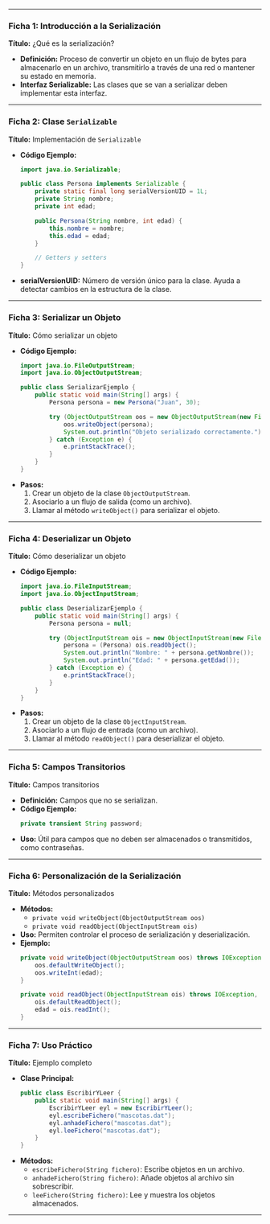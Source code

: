 

---

### Ficha 1: Introducción a la Serialización
**Título:** ¿Qué es la serialización?
- **Definición:** Proceso de convertir un objeto en un flujo de bytes para almacenarlo en un archivo, transmitirlo a través de una red o mantener su estado en memoria.
- **Interfaz Serializable:** Las clases que se van a serializar deben implementar esta interfaz.

---

### Ficha 2: Clase `Serializable`
**Título:** Implementación de `Serializable`
- **Código Ejemplo:**
  ```java
  import java.io.Serializable;

  public class Persona implements Serializable {
      private static final long serialVersionUID = 1L;
      private String nombre;
      private int edad;

      public Persona(String nombre, int edad) {
          this.nombre = nombre;
          this.edad = edad;
      }

      // Getters y setters
  }
  ```
- **serialVersionUID:** Número de versión único para la clase. Ayuda a detectar cambios en la estructura de la clase.

---

### Ficha 3: Serializar un Objeto
**Título:** Cómo serializar un objeto
- **Código Ejemplo:**
  ```java
  import java.io.FileOutputStream;
  import java.io.ObjectOutputStream;

  public class SerializarEjemplo {
      public static void main(String[] args) {
          Persona persona = new Persona("Juan", 30);

          try (ObjectOutputStream oos = new ObjectOutputStream(new FileOutputStream("persona.ser"))) {
              oos.writeObject(persona);
              System.out.println("Objeto serializado correctamente.");
          } catch (Exception e) {
              e.printStackTrace();
          }
      }
  }
  ```
- **Pasos:**
  1. Crear un objeto de la clase `ObjectOutputStream`.
  2. Asociarlo a un flujo de salida (como un archivo).
  3. Llamar al método `writeObject()` para serializar el objeto.

---

### Ficha 4: Deserializar un Objeto
**Título:** Cómo deserializar un objeto
- **Código Ejemplo:**
  ```java
  import java.io.FileInputStream;
  import java.io.ObjectInputStream;

  public class DeserializarEjemplo {
      public static void main(String[] args) {
          Persona persona = null;

          try (ObjectInputStream ois = new ObjectInputStream(new FileInputStream("persona.ser"))) {
              persona = (Persona) ois.readObject();
              System.out.println("Nombre: " + persona.getNombre());
              System.out.println("Edad: " + persona.getEdad());
          } catch (Exception e) {
              e.printStackTrace();
          }
      }
  }
  ```
- **Pasos:**
  1. Crear un objeto de la clase `ObjectInputStream`.
  2. Asociarlo a un flujo de entrada (como un archivo).
  3. Llamar al método `readObject()` para deserializar el objeto.

---

### Ficha 5: Campos Transitorios
**Título:** Campos transitorios
- **Definición:** Campos que no se serializan.
- **Código Ejemplo:**
  ```java
  private transient String password;
  ```
- **Uso:** Útil para campos que no deben ser almacenados o transmitidos, como contraseñas.

---

### Ficha 6: Personalización de la Serialización
**Título:** Métodos personalizados
- **Métodos:**
  - `private void writeObject(ObjectOutputStream oos)`
  - `private void readObject(ObjectInputStream ois)`
- **Uso:** Permiten controlar el proceso de serialización y deserialización.
- **Ejemplo:**
  ```java
  private void writeObject(ObjectOutputStream oos) throws IOException {
      oos.defaultWriteObject();
      oos.writeInt(edad);
  }

  private void readObject(ObjectInputStream ois) throws IOException, ClassNotFoundException {
      ois.defaultReadObject();
      edad = ois.readInt();
  }
  ```

---

### Ficha 7: Uso Práctico
**Título:** Ejemplo completo
- **Clase Principal:**
  ```java
  public class EscribirYLeer {
      public static void main(String[] args) {
          EscribirYLeer eyl = new EscribirYLeer();
          eyl.escribeFichero("mascotas.dat");
          eyl.anhadeFichero("mascotas.dat");
          eyl.leeFichero("mascotas.dat");
      }
  }
  ```
- **Métodos:**
  - `escribeFichero(String fichero)`: Escribe objetos en un archivo.
  - `anhadeFichero(String fichero)`: Añade objetos al archivo sin sobrescribir.
  - `leeFichero(String fichero)`: Lee y muestra los objetos almacenados.

---

